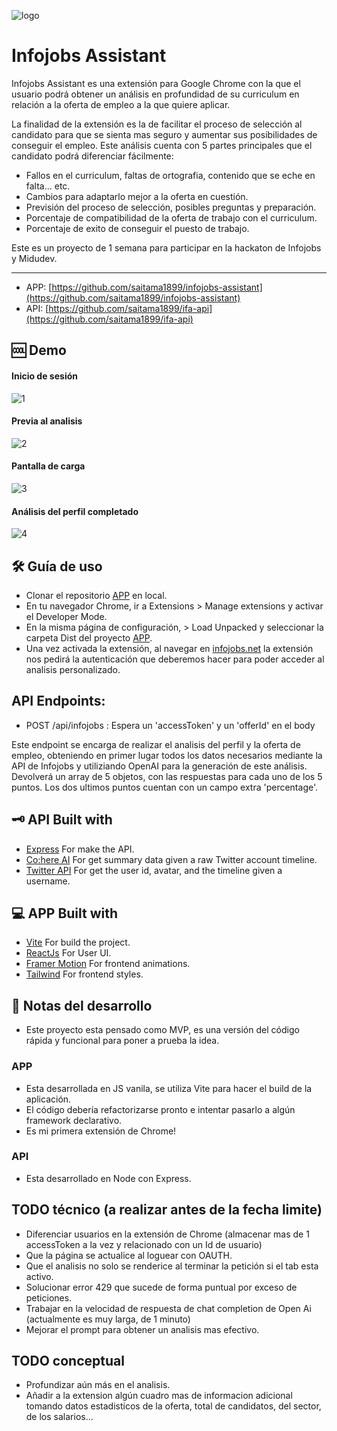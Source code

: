 ![logo](https://res.cloudinary.com/dykoj2iuj/image/upload/v1685080130/logo_xcc4nz.png)
# Infojobs Assistant

Infojobs Assistant es una extensión para Google Chrome con la que el usuario podrá obtener un análisis en profundidad de su curriculum en relación a la oferta de empleo a la que quiere aplicar. 

La finalidad de la extensión es la de facilitar el proceso de selección al candidato para que se sienta mas seguro y aumentar sus posibilidades de conseguir el empleo.
Este análisis cuenta con 5 partes principales que el candidato podrá diferenciar fácilmente:

- Fallos en el curriculum, faltas de ortografia, contenido que se eche en falta... etc.
- Cambios para adaptarlo mejor a la oferta en cuestión.
- Previsión del proceso de selección, posibles preguntas y preparación.
- Porcentaje de compatibilidad de la oferta de trabajo con el curriculum.
- Porcentaje de exito de conseguir el puesto de trabajo.

Este es un proyecto de 1 semana para participar en la hackaton de Infojobs y Midudev.

----
- APP: [https://github.com/saitama1899/infojobs-assistant](https://github.com/saitama1899/infojobs-assistant)
- API: [https://github.com/saitama1899/ifa-api](https://github.com/saitama1899/ifa-api)

## 🆒 Demo

#### Inicio de sesión
![1](https://github.com/saitama1899/infojobs-assistant/assets/16955362/43e89ddd-a32e-4af4-8464-2df41f86625e)

#### Previa al analisis
![2](https://github.com/saitama1899/infojobs-assistant/assets/16955362/c6f8c4da-4626-4728-b0c1-b9777dde9783)

#### Pantalla de carga
![3](https://github.com/saitama1899/infojobs-assistant/assets/16955362/eab36a55-0619-4189-8e71-6dec8bcbc5c6)

#### Análisis del perfil completado
![4](https://github.com/saitama1899/infojobs-assistant/assets/16955362/c0f69643-77ea-4c63-8e95-c28072142f52)

## 🛠️ Guía de uso
- Clonar el repositorio [APP](https://github.com/saitama1899/infojobs-assistant) en local.
- En tu navegador Chrome, ir a Extensions > Manage extensions y activar el Developer Mode.
- En la misma página de configuración, > Load Unpacked y seleccionar la carpeta Dist del proyecto [APP](https://github.com/saitama1899/infojobs-assistant).
- Una vez activada la extensión, al navegar en [infojobs.net](https://infojobs.net) la extensión nos pedirá la autenticación que deberemos hacer para poder acceder al analisis personalizado.

## API Endpoints:
- POST /api/infojobs : Espera un 'accessToken' y  un 'offerId' en el body

Este endpoint se encarga de realizar el analisis del perfil y la oferta de empleo, obteniendo en primer lugar todos los datos necesarios mediante la API de Infojobs y utiliziando OpenAI para la generación de este análisis.
Devolverá un array de 5 objetos, con las respuestas para cada uno de los 5 puntos. Los dos ultimos puntos cuentan con un campo extra 'percentage'.



## 🗝 API Built with
- [Express](https://expressjs.com/es/) For make the API.
- [Co:here AI](https://cohere.ai/) For get summary data given a raw Twitter account timeline.
- [Twitter API](https://developer.twitter.com/en/docs/twitter-api) For get the user id, avatar, and the timeline given a username.

## 💻 APP Built with
- [Vite](https://vitejs.dev/) For build the project.
- [ReactJs](https://es.reactjs.org/) For User UI.
- [Framer Motion](https://www.framer.com/motion/) For frontend animations.
- [Tailwind](https://tailwindcss.com) For frontend styles.

## 📑 Notas del desarrollo
- Este proyecto esta pensado como MVP, es una versión del código rápida y funcional para poner a prueba la idea.

### APP
- Esta desarrollada en JS vanila, se utiliza Vite para hacer el build de la aplicación.
- El código debería refactorizarse pronto e intentar pasarlo a algún framework declarativo.
- Es mi primera extensión de Chrome!

### API
- Esta desarrollado en Node con Express.

## TODO técnico (a realizar antes de la fecha limite)
- Diferenciar usuarios en la extensión de Chrome (almacenar mas de 1 accessToken a la vez y relacionado con un Id de usuario)
- Que la página se actualice al loguear con OAUTH.
- Que el analisis no solo se renderice al terminar la petición si el tab esta activo.
- Solucionar error 429 que sucede de forma puntual por exceso de peticiones.
- Trabajar en la velocidad de respuesta de chat completion de Open Ai (actualmente es muy larga, de 1 minuto)
- Mejorar el prompt para obtener un analisis mas efectivo.

## TODO conceptual
- Profundizar aún más en el analisis.
- Añadir a la extension algún cuadro mas de informacion adicional tomando datos estadisticos de la oferta, total de candidatos, del sector, de los salarios...
